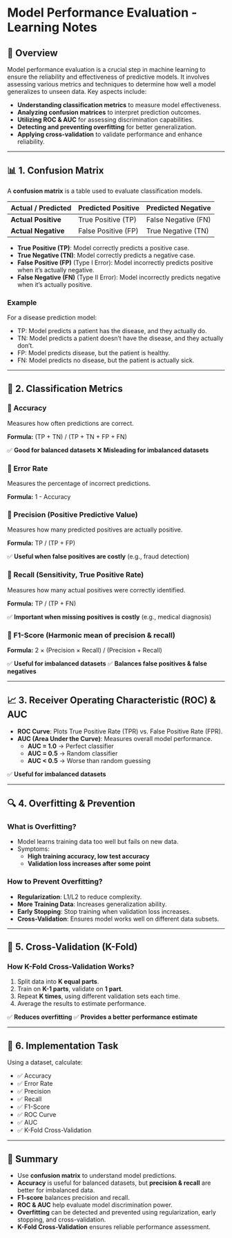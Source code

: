 # Model Performance Evaluation - Learning Notes

## 📌 Overview
Model performance evaluation is a crucial step in machine learning to ensure the reliability and effectiveness of predictive models. It involves assessing various metrics and techniques to determine how well a model generalizes to unseen data. Key aspects include:
- **Understanding classification metrics** to measure model effectiveness.
- **Analyzing confusion matrices** to interpret prediction outcomes.
- **Utilizing ROC & AUC** for assessing discrimination capabilities.
- **Detecting and preventing overfitting** for better generalization.
- **Applying cross-validation** to validate performance and enhance reliability.
---

## 📊 1. Confusion Matrix
A **confusion matrix** is a table used to evaluate classification models.

| Actual / Predicted | Predicted Positive | Predicted Negative |
|--------------------|--------------------|--------------------|
| **Actual Positive** | True Positive (TP) | False Negative (FN) |
| **Actual Negative** | False Positive (FP) | True Negative (TN) |

- **True Positive (TP)**: Model correctly predicts a positive case.
- **True Negative (TN)**: Model correctly predicts a negative case.
- **False Positive (FP)** (Type I Error): Model incorrectly predicts positive when it’s actually negative.
- **False Negative (FN)** (Type II Error): Model incorrectly predicts negative when it’s actually positive.

### Example
For a disease prediction model:
- TP: Model predicts a patient has the disease, and they actually do.
- TN: Model predicts a patient doesn’t have the disease, and they actually don’t.
- FP: Model predicts disease, but the patient is healthy.
- FN: Model predicts no disease, but the patient is actually sick.

---

## 📏 2. Classification Metrics

### **🔹 Accuracy**
Measures how often predictions are correct.

**Formula:** (TP + TN) / (TP + TN + FP + FN)

✅ **Good for balanced datasets** ❌ **Misleading for imbalanced datasets**

### **🔹 Error Rate**
Measures the percentage of incorrect predictions.

**Formula:** 1 - Accuracy

### **🔹 Precision** (Positive Predictive Value)
Measures how many predicted positives are actually positive.

**Formula:** TP / (TP + FP)

✅ **Useful when false positives are costly** (e.g., fraud detection)

### **🔹 Recall (Sensitivity, True Positive Rate)**
Measures how many actual positives were correctly identified.

**Formula:** TP / (TP + FN)

✅ **Important when missing positives is costly** (e.g., medical diagnosis)

### **🔹 F1-Score** (Harmonic mean of precision & recall)

**Formula:** 2 × (Precision × Recall) / (Precision + Recall)

✅ **Useful for imbalanced datasets** ✅ **Balances false positives & false negatives**

---

## 📈 3. Receiver Operating Characteristic (ROC) & AUC

- **ROC Curve**: Plots True Positive Rate (TPR) vs. False Positive Rate (FPR).
- **AUC (Area Under the Curve)**: Measures overall model performance.
  - **AUC = 1.0** → Perfect classifier
  - **AUC = 0.5** → Random classifier
  - **AUC < 0.5** → Worse than random guessing

✅ **Useful for imbalanced datasets**

---

## 🔍 4. Overfitting & Prevention
### **What is Overfitting?**
- Model learns training data too well but fails on new data.
- Symptoms:
  - **High training accuracy, low test accuracy**
  - **Validation loss increases after some point**

### **How to Prevent Overfitting?**
- **Regularization**: L1/L2 to reduce complexity.
- **More Training Data**: Increases generalization ability.
- **Early Stopping**: Stop training when validation loss increases.
- **Cross-Validation**: Ensures model works well on different data subsets.

---

## 🔁 5. Cross-Validation (K-Fold)
### **How K-Fold Cross-Validation Works?**
1. Split data into **K equal parts**.
2. Train on **K-1 parts**, validate on **1 part**.
3. Repeat **K times**, using different validation sets each time.
4. Average the results to estimate performance.

✅ **Reduces overfitting** ✅ **Provides a better performance estimate**

---

## 🚀 6. Implementation Task
Using a dataset, calculate:
- ✅ Accuracy
- ✅ Error Rate
- ✅ Precision
- ✅ Recall
- ✅ F1-Score
- ✅ ROC Curve
- ✅ AUC
- ✅ K-Fold Cross-Validation

---

## 📌 Summary
- Use **confusion matrix** to understand model predictions.
- **Accuracy** is useful for balanced datasets, but **precision & recall** are better for imbalanced data.
- **F1-score** balances precision and recall.
- **ROC & AUC** help evaluate model discrimination power.
- **Overfitting** can be detected and prevented using regularization, early stopping, and cross-validation.
- **K-Fold Cross-Validation** ensures reliable performance assessment.

